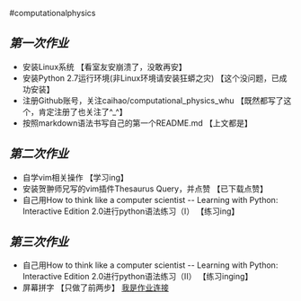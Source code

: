 #computationalphysics
## _第一次作业_
* 安装Linux系统
     【看室友安崩溃了，没敢再安】
* 安装Python 2.7运行环境(非Linux环境请安装狂蟒之灾) 
     【这个没问题，已成功安装】
* 注册Github账号，关注caihao/computational_physics_whu
     【既然都写了这个，肯定注册了也关注了^_^】
* 按照markdown语法书写自己的第一个README.md
     【上文都是】

## _第二次作业_
* 自学vim相关操作
  【学习ing】
* 安装贺翀师兄写的vim插件Thesaurus Query，并点赞
  【已下载点赞】
* 自己用How to think like a computer scientist -- Learning with Python: Interactive Edition 2.0进行python语法练习（I） 
  【练习ing】

## _第三次作业_
* 自己用How to think like a computer scientist -- Learning with Python: Interactive Edition 2.0进行python语法练习（II）
  【练习inging】
* 屏幕拼字
  【只做了前两步】
   [我是作业连接](https://github.com/yyfwhu/computationalphysics_N2013301020096/blob/master/homework3.py)
